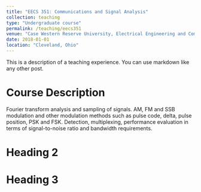 ```yaml
---
title: "EECS 351: Communications and Signal Analysis"
collection: teaching
type: "Undergraduate course"
permalink: /teaching/eecs351
venue: "Case Western Reserve University, Electrical Engineering and Computer Science"
date: 2018-01-01
location: "Cleveland, Ohio"
---
```


This is a description of a teaching experience. You can use markdown like any other post.

Course Description
======
Fourier transform analysis and sampling of signals. AM, FM and SSB modulation and other modulation methods such as pulse code, delta, pulse position, PSK and FSK. Detection, multiplexing, performance evaluation in terms of signal-to-noise ratio and bandwidth requirements.

Heading 2
======

Heading 3
======
